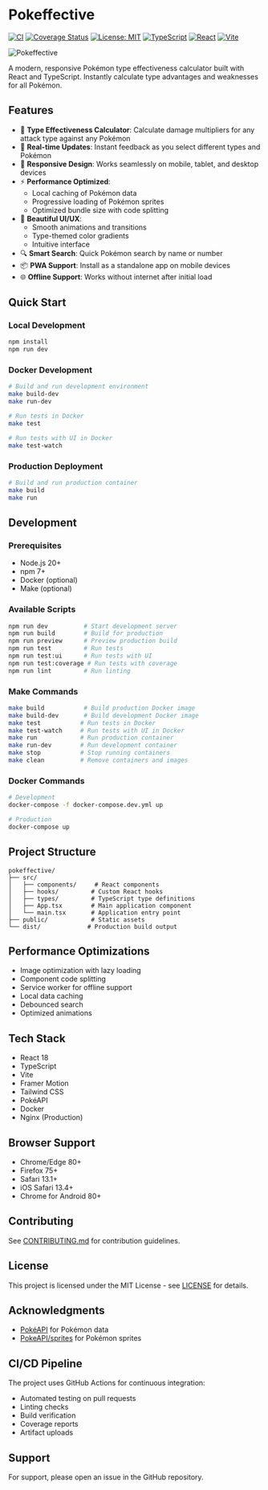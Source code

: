 # Pokeffective

[![CI](https://github.com/sanchezpaco/pokeffective/actions/workflows/ci.yml/badge.svg)](https://github.com/sanchezpaco/pokeffective/actions/workflows/ci.yml)
[![Coverage Status](https://img.shields.io/badge/coverage-85%25-brightgreen.svg)](https://github.com/sanchezpaco/pokeffective/actions)
[![License: MIT](https://img.shields.io/badge/License-MIT-yellow.svg)](https://opensource.org/licenses/MIT)
[![TypeScript](https://img.shields.io/badge/TypeScript-5.5-blue.svg)](https://www.typescriptlang.org/)
[![React](https://img.shields.io/badge/React-18.3-blue.svg)](https://reactjs.org/)
[![Vite](https://img.shields.io/badge/Vite-5.4-646CFF.svg)](https://vitejs.dev/)

![Pokeffective](https://raw.githubusercontent.com/PokeAPI/sprites/master/sprites/items/master-ball.png)

A modern, responsive Pokémon type effectiveness calculator built with React and TypeScript. Instantly calculate type advantages and weaknesses for all Pokémon.

## Features

- 🎯 **Type Effectiveness Calculator**: Calculate damage multipliers for any attack type against any Pokémon
- 🔄 **Real-time Updates**: Instant feedback as you select different types and Pokémon
- 📱 **Responsive Design**: Works seamlessly on mobile, tablet, and desktop devices
- ⚡ **Performance Optimized**:
  - Local caching of Pokémon data
  - Progressive loading of Pokémon sprites
  - Optimized bundle size with code splitting
- 🎨 **Beautiful UI/UX**:
  - Smooth animations and transitions
  - Type-themed color gradients
  - Intuitive interface
- 🔍 **Smart Search**: Quick Pokémon search by name or number
- 📦 **PWA Support**: Install as a standalone app on mobile devices
- 🌐 **Offline Support**: Works without internet after initial load

## Quick Start

### Local Development

```bash
npm install
npm run dev
```

### Docker Development

```bash
# Build and run development environment
make build-dev
make run-dev

# Run tests in Docker
make test

# Run tests with UI in Docker
make test-watch
```

### Production Deployment

```bash
# Build and run production container
make build
make run
```

## Development

### Prerequisites

- Node.js 20+
- npm 7+
- Docker (optional)
- Make (optional)

### Available Scripts

```bash
npm run dev          # Start development server
npm run build        # Build for production
npm run preview      # Preview production build
npm run test         # Run tests
npm run test:ui      # Run tests with UI
npm run test:coverage # Run tests with coverage
npm run lint         # Run linting
```

### Make Commands

```bash
make build           # Build production Docker image
make build-dev       # Build development Docker image
make test           # Run tests in Docker
make test-watch     # Run tests with UI in Docker
make run            # Run production container
make run-dev        # Run development container
make stop           # Stop running containers
make clean          # Remove containers and images
```

### Docker Commands

```bash
# Development
docker-compose -f docker-compose.dev.yml up

# Production
docker-compose up
```

## Project Structure

```
pokeffective/
├── src/
│   ├── components/     # React components
│   ├── hooks/         # Custom React hooks
│   ├── types/         # TypeScript type definitions
│   ├── App.tsx        # Main application component
│   └── main.tsx       # Application entry point
├── public/            # Static assets
└── dist/             # Production build output
```

## Performance Optimizations

- Image optimization with lazy loading
- Component code splitting
- Service worker for offline support
- Local data caching
- Debounced search
- Optimized animations

## Tech Stack

- React 18
- TypeScript
- Vite
- Framer Motion
- Tailwind CSS
- PokéAPI
- Docker
- Nginx (Production)

## Browser Support

- Chrome/Edge 80+
- Firefox 75+
- Safari 13.1+
- iOS Safari 13.4+
- Chrome for Android 80+

## Contributing

See [CONTRIBUTING.md](CONTRIBUTING.md) for contribution guidelines.

## License

This project is licensed under the MIT License - see [LICENSE](LICENSE) for details.

## Acknowledgments

- [PokéAPI](https://pokeapi.co/) for Pokémon data
- [PokeAPI/sprites](https://github.com/PokeAPI/sprites) for Pokémon sprites

## CI/CD Pipeline

The project uses GitHub Actions for continuous integration:

- Automated testing on pull requests
- Linting checks
- Build verification
- Coverage reports
- Artifact uploads

## Support

For support, please open an issue in the GitHub repository.
